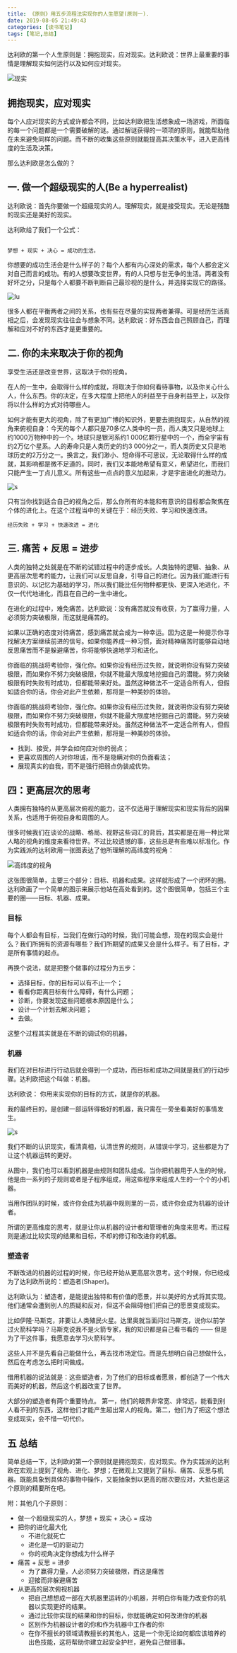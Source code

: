 ```yaml
---
title: 《原则》用五步流程法实现你的人生愿望(原则一).
date: 2019-08-05 21:49:43
categories: [读书笔记]
tags: [笔记,总结]
---
```





达利欧的第一个人生原则是：拥抱现实，应对现实。达利欧说：世界上最重要的事情是理解现实如何运行以及如何应对现实。

![现实](https://imagerepos.oss-cn-beijing.aliyuncs.com/images/WX20190828-151600@2x_new.png)

## 拥抱现实，应对现实

每个人应对现实的方式或许都会不同，比如达利欧把生活想象成一场游戏，所面临的每一个问题都是一个需要破解的谜。通过解谜获得的一项项的原则，就能帮助他在未来避免同样的问题。而不断的收集这些原则就能提高其决策水平，进入更高纬度的生活及决策。

那么达利欧是怎么做的？

<!-- more -->

## 一. 做一个超级现实的人(Be a hyperrealist)

达利欧说：首先你要做一个超级现实的人。理解现实，就是接受现实。无论是残酷的现实还是美好的现实。

达利欧给了我们一个公式：

```text

梦想 + 现实 + 决心 = 成功的生活。

```

你想要的成功生活会是什么样子的？每个人都有内心深处的需求，每个人都会定义对自己而言的成功。有的人想要改变世界，有的人只想与世无争的生活。两者没有好坏之分，只是每个人都要不断判断自己最珍视的是什么，并选择实现它的路径。

![lu](https://imagerepos.oss-cn-beijing.aliyuncs.com/images/WX20190827-100808@2x_new.png)

很多人都在平衡两者之间的关系，也有些在尽量的实现两者兼得。可是经历生活真相之后，会发现现实往往会与想象不同。达利欧说：好东西会自己照顾自己，而理解和应对不好的东西才是更重要的。

## 二.  你的未来取决于你的视角

享受生活还是改变世界，这取决于你的视角。

在人的一生中，会取得什么样的成就，将取决于你如何看待事物，以及你关心什么人，什么东西。你的决定，在多大程度上把他人的利益至于自身利益至上，以及你将以什么样的方式对待哪些人。

如何才能有更大的视角，除了有更加广博的知识外，更要去拥抱现实，从自然的视角来俯视自身：今天的每个人都只是70多亿人类中的一员，而人类又只是地球上约1000万物种中的一个。地球只是银河系约1 000亿颗行星中的一个，而全宇宙有约2万亿个星系。人的寿命只是人类历史的约3 000分之一，而人类历史又只是地球历史的2万分之一。换言之，我们渺小、短命得不可思议，无论取得什么样的成就，其影响都是微不足道的。同时，我们又本能地希望有意义，希望进化，而我们只能产生一丁点儿意义。所有这些一点点的意义加起来，才是宇宙进化的推动力。

![s](https://imagerepos.oss-cn-beijing.aliyuncs.com/images/WX20190828-113707@2x_new.png)

只有当你找到适合自己的视角之后，那么你所有的本能和有意识的目标都会聚焦在个体的进化上。在这个过程当中的关键在于：经历失败、学习和快速改进。

```text
经历失败 + 学习 + 快速改进 = 进化
```

## 三.  痛苦 + 反思 = 进步

人类的独特之处就是在不断的试错过程中的逐步成长。人类独特的逻辑、抽象、从更高层次思考的能力，让我们可以反思自身，引导自己的进化。因为我们能进行有意识的、以记忆为基础的学习，所以我们能比任何物种都更快、更深入地进化，不仅一代代地进化，而且在自己的一生中进化。

在进化的过程中，难免痛苦。达利欧说：没有痛苦就没有收获，为了赢得力量，人必须努力突破极限，而这就是痛苦的。

如果以正确的态度对待痛苦，感到痛苦就会成为一种幸运。因为这是一种提示你寻找解决方案继续前进的信号。如果你能养成一种习惯，面对精神痛苦时能够自动地反思痛苦而不是躲避痛苦，你将能够快速地学习和进化。

你面临的挑战将考验你，强化你。如果你没有经历过失败，就说明你没有努力突破极限，而如果你不努力突破极限，你就不能最大限度地挖掘自己的潜能。努力突破极限有时失败有时成功，但都能带来好处。虽然这种做法不一定适合所有人，但假如适合你的话，你会对此产生依赖，那将是一种美妙的体验。

你面临的挑战将考验你，强化你。如果你没有经历过失败，就说明你没有努力突破极限，而如果你不努力突破极限，你就不能最大限度地挖掘自己的潜能。努力突破极限有时失败有时成功，但都能带来好处。虽然这种做法不一定适合所有人，但假如适合你的话，你会对此产生依赖，那将是一种美妙的体验。

- 找到、接受，并学会如何应对你的弱点；
- 更喜欢周围的人对你坦诚，而不是隐瞒对你的负面看法；
- 展现真实的自我，而不是强行把弱点伪装成优势。

## 四：更高层次的思考

人类拥有独特的从更高层次俯视的能力，这不仅适用于理解现实和现实背后的因果关系，也适用于俯视自身和周围的人。

很多时候我们在谈论的战略、格局、视野这些词汇的背后，其实都是在用一种比常人略的视角的维度来看待世界。不过比较遗憾的事，这些总是有些难以标准化。作为实践派的达利欧用一张图表达了他所理解的高纬度的视角：

![高纬度的视角](https://imagerepos.oss-cn-beijing.aliyuncs.com/images/WX20190827-000429@2x_new.png)

这张图很简单，主要三个部分：目标、机器和成果。这样就形成了一个闭环的圈。
达利欧画了一个简单的图示来展示他站在高处看到的。这个图很简单，包括三个主要的圈——目标、机器、成果。

### 目标

每个人都会有目标，当我们在做行动的时候，我们可能会想，现在的现实会是什么？我们所拥有的资源有哪些？我们所期望的成果又会是什么样子。有了目标，才是所有事情的起点。

再换个说法，就是把整个做事的过程分为五步：

- 选择目标，你的目标可以有不止一个；
- 看看你距离目标有什么障碍，有什么问题；
- 诊断，你要发现这些问题根本原因是什么；
- 设计一个计划去解决问题；
- 去做。

这整个过程其实就是在不断的调试你的机器。

### 机器

我们在对目标进行行动后就会得到一个成功，而目标和成功之间就是我们的行动步骤。达利欧把这个叫做：机器。

达利欧说：
你用来实现你的目标的方式，就是你的机器。

我的最终目的，是创建一部运转得极好的机器，我只需在一旁坐看美好的事情发生。

![s](https://imagerepos.oss-cn-beijing.aliyuncs.com/images/WX20190827-001333@2x_new.png)

我们不断的认识现实，看清真相，认清世界的规则，从错误中学习，这些都是为了让这个机器运转的更好。

从图中，我们也可以看到机器是由规则和团队组成。当你把机器用于人生的时候，他是由一系列的子规则或者是子程序组成，用这些程序来组成人生的一个个的小机器。

当用作团队的时候，或许你会成为机器中规则里的一员，或许你会成为机器的设计者。

所谓的更高维度的思考，就是让你从机器的设计者和管理者的角度来思考。而过程则是通过比较实现的结果和目标，不却的修订和改进你的机器。

### 塑造者

不断改进的机器的过程的时候，你已经开始从更高层次思考。这个时候，你已经成为了达利欧所说的：塑造者(Shaper)。

达利欧认为：塑造者，是能提出独特和有价值的愿景，并以美好的方式将其实现。他们通常会遭到别人的质疑和反对，但这不会阻碍他们把自己的愿景变成现实。

比如伊隆·马斯克，非要让人类殖民火星。达里奥就当面问过马斯克，说你以前学过火箭科学吗？马斯克说我不是火箭专家，我的知识都是自己看书看的 —— 但是为了干这件事，我愿意去学习火箭科学。

这些人并不是先看自己能做什么，再去找市场定位。而是先想明白自己想做什么，然后在考虑怎么把时间做成。

借用机器的说法就是：这些塑造者，为了他们的目标或者愿景，都创造了一个伟大而美好的机器，然后这个机器改变了世界。

大部分的塑造者有两个重要特点。 第一，他们的眼界非常宽、非常远，能看到别人看不到的东西，这样他们才能产生超出常人的视角。第二，他们为了把这个想法变成现实，会不惜一切代价。

## 五 总结

简单总结一下，达利欧的第一个原则就是拥抱现实，应对现实。作为实践派的达利欧在宏观上提到了视角、进化、梦想；在微观上又提到了目标、痛苦、反思与机器。既能具象到具体的事物中操作，又能抽象到以更高的层次要应对，大抵也是这个原则的精要所在吧。

附：其他几个子原则：

- 做一个超级现实的人，梦想 + 现实 + 决心 = 成功
- 把你的进化最大化
  - 不进化就死亡
  - 进化是一切的驱动力
  - 你的视角决定你想成为什么样子
- 痛苦 + 反思 = 进步
  - 为了赢得力量，人必须努力突破极限，而这是痛苦
  - 迎接而非躲避痛苦
- 从更高的层次俯视机器
  - 把自己想想成一部在大机器里运转的小机器，并明白你有能力改变你的机器以实现更好的结果。
  - 通过比较你实现的结果和你的目标，你就能确定如何改进你的机器
  - 区别作为机器设计者的你和作为机器中工作者的你
  - 在你不擅长的领域请教擅长的其他人，这是一个你无论如何都应该培养的出色技能，这将帮助你建立起安全护栏，避免自己做错事。

